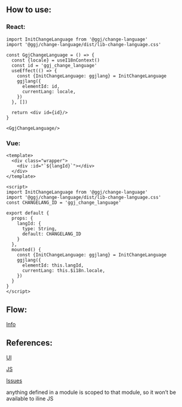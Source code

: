 ## How to use:

### React:
```
import InitChangeLanguage from '@ggj/change-language'
import '@ggj/change-language/dist/lib-change-language.css'

const GgjChangeLanguage = () => {
  const {locale} = useI18nContext()
  const id = 'ggj_change_language'
  useEffect(() => {
    const {InitChangeLanguage: ggjlang} = InitChangeLanguage
    ggjlang({
      elementId: id,
      currentLang: locale,
    })
  }, [])

  return <div id={id}/>
}

<GgjChangeLanguage/>
```

### Vue:
```
<template>
  <div class="wrapper">
    <div :id="`${langId}`"></div>
  </div>
</template>

<script>
import InitChangeLanguage from '@ggj/change-language'
import '@ggj/change-language/dist/lib-change-language.css'
const CHANGELANG_ID = 'ggj_change_language'

export default {
  props: {
    langId: {
      type: String,
      default: CHANGELANG_ID
    }
  },
  mounted() {
    const {InitChangeLanguage: ggjlang} = InitChangeLanguage
    ggjlang({
      elementId: this.langId,
      currentLang: this.$i18n.locale,
    })
  }
}
</script>
```

## Flow:
[Info](https://docs.google.com/spreadsheets/d/1nD0DnDpGNZf8iMLtuMVmArtGJwan7GxvLIGIFqxrNcY/edit#gid=0)

## References:
[UI](https://codepen.io/ngungu/pen/WNgNrOw)

[JS](https://bobbyhadz.com/blog/javascript-create-element-with-onclick-event)

[Issues](https://www.sitepoint.com/community/t/uncaught-referenceerror-function-is-not-defined/353843)

anything defined in a module is scoped to that module, so it won’t be available to iline JS
